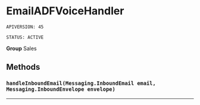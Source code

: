 # EmailADFVoiceHandler

`APIVERSION: 45`

`STATUS: ACTIVE`

**Group** Sales

## Methods
### `handleInboundEmail(Messaging.InboundEmail email, Messaging.InboundEnvelope envelope)`
---
